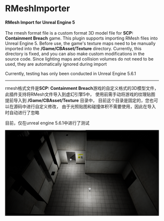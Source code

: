 # RMeshImporter
####  RMesh Import for Unreal Engine 5

 

The rmesh format file is a custom format 3D model file for **SCP: Containment Breach** game. 
 This plugin supports importing RMesh files into Unreal Engine 5. 
 Before use, the game's texture maps need to be manually imported into the **/Game/CBAsset/Texture** directory. 
 Currently, this directory is fixed, and you can also make custom modifications in the source code. 
 Since lighting maps and collision volumes do not need to be used, 
 they are automatically ignored during import

Currently, testing has only been conducted in Unreal Engine 5.6.1



------

rmesh格式文件是**SCP: Containment Breach**游戏的自定义格式的3D模型文件，
此插件支持将RMesh文件导入到虚幻引擎5中，
使用前需手动将游戏的纹理贴图提前导入到 **/Game/CBAsset/Texture** 目录中，
目前这个目录是固定的，您也可以在源码中进行自定义修改，
由于光照贴图和碰撞体积不需要使用，因此在导入时自动进行了忽略

目前，仅在unreal engine 5.6.1中进行了测试


![](https://github.com/qq578023708/RMeshImporter/blob/main/170655.png)
